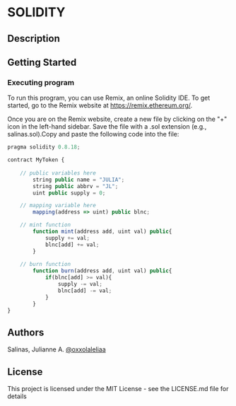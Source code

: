 # SOLIDITY

## Description

## Getting Started

### Executing program

To run this program, you can use Remix, an online Solidity IDE. To get started, go to the Remix website at https://remix.ethereum.org/.

Once you are on the Remix website, create a new file by clicking on the "+" icon in the left-hand sidebar. Save the file with a .sol extension (e.g., salinas.sol).Copy and paste the following code into the file:

```javascript
pragma solidity 0.8.18;

contract MyToken {
    
    // public variables here
        string public name = "JULIA";
        string public abbrv = "JL";
        uint public supply = 0;

    // mapping variable here
        mapping(address => uint) public blnc;

    // mint function
        function mint(address add, uint val) public{
            supply += val;
            blnc[add] += val;
        }
        
    // burn function
        function burn(address add, uint val) public{
            if(blnc[add] >= val){
                supply -= val;
                blnc[add] -= val;
            }
        }
}

```

## Authors

Salinas, Julianne A.
[@oxxolaleliaa](https://instagram.com/oxxolaliaa)

## License

This project is licensed under the MIT License - see the LICENSE.md file for details
